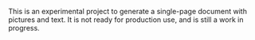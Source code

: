 This is an experimental project to generate a single-page document with pictures and text.  It is not ready for production use, and is still a work in progress.